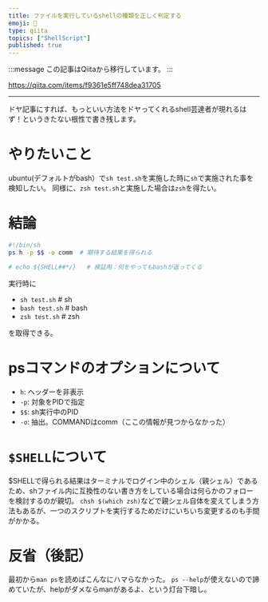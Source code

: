 ```yaml
---
title: ファイルを実行しているshellの種類を正しく判定する
emoji: 📝
type: qiita
topics: ["ShellScript"]
published: true
---
```


:::message
この記事はQiitaから移行しています。
:::

https://qiita.com/items/f9361e5ff748dea31705

---

ドヤ記事にすれば、もっといい方法をドヤってくれるshell芸達者が現れるはず！というきたない根性で書き残します。

# やりたいこと
ubuntu(デフォルトがbash）で`sh test.sh`を実施した時に`sh`で実施された事を検知したい。
同様に、`zsh test.sh`と実施した場合は`zsh`を得たい。

# 結論
``` test.sh
#!/bin/sh
ps h -p $$ -o comm  # 期待する結果を得られる

# echo ${SHELL##*/}   # 検証用：何をやってもbashが返ってくる
```

実行時に

- `sh test.sh`  # sh
- `bash test.sh`  # bash
- `zsh test.sh`  # zsh

を取得できる。

# psコマンドのオプションについて
- `h`: ヘッダーを非表示
- `-p`: 対象をPIDで指定
- `$$`: sh実行中のPID
- `-o`: 抽出。COMMANDはcomm（ここの情報が見つからなかった）

# `$SHELL`について
$SHELLで得られる結果はターミナルでログイン中のシェル（親シェル）であるため、shファイル内に互換性のない書き方をしている場合は何らかのフォローを検討するのが親切。
`chsh $(which zsh)`などで親シェル自体を変えてしまう方法もあるが、一つのスクリプトを実行するためだけにいちいち変更するのも手間がかかる。

# 反省（後記）
最初から`man ps`を読めばこんなにハマらなかった。
`ps --help`が使えないので諦めていたが、helpがダメならmanがあるよ、という灯台下暗し。

